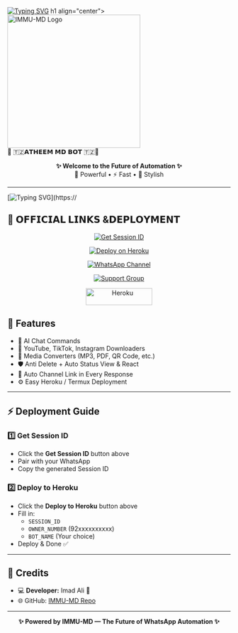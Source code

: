 [![Typing SVG](https://readme-typing-svg.herokuapp.com?font=Rockstar-ExtraBold&size=50&pause=4000&color=00FF00&lines=true&vCenter=true&width=815&height=100&lines=-𝗗𝗘𝗣𝗟𝗢𝗬+𝗡𝗢𝗪+𝗔𝗧𝗛𝗘𝗘𝗠+𝗠𝗗+🇹🇿)](https://git.io/typing-svg)
h1 align="center">
  <img src="https://i.postimg.cc/HWPVsbvT/IMG-20250730-WA0024.jpg" width="300" alt="IMMU-MD Logo">
  <br>
  🚀 🇹🇿𝗔𝗧𝗛𝗘𝗘𝗠 𝗠𝗗 𝗕𝗢𝗧 🇹🇿🚀
</h1>

<p align="center">
  <b>✨ Welcome to the Future of Automation ✨</b><br>
  🤖 Powerful • ⚡ Fast • 💎 Stylish
</p>

---
[![Typing SVG](https://readme-typing-svg.herokuapp.com?font=Rockstar-ExtraBold&size=30&pause=800&color=0000FF&center=true&vCenter=true&width=815&height=60&lines=▭+▬+▭+▬+▭+▬+▭+▬+▭+▬+▭)](https://

## 📌 𝗢𝗙𝗙𝗜𝗖𝗜𝗔𝗟 𝗟𝗜𝗡𝗞𝗦 &𝗗𝗘𝗣𝗟𝗢𝗬𝗠𝗘𝗡𝗧

<p align="center">
  <a href="https://pair-immu-md-com-285085c68abf.herokuapp.com/">
    <img src="https://img.shields.io/badge/Get_Session_ID-1E90FF?style=for-the-badge&logo=hyper&logoColor=white" alt="Get Session ID">
  </a>
</p>
<p align="center">
  <a href="https://heroku.com/deploy?template=https://github.com/XRI-DOUBLE07/IMMU-MD">
    <img src="https://img.shields.io/badge/Deploy_to_Heroku-79589f?style=for-the-badge&logo=heroku&logoColor=white" alt="Deploy on Heroku">
  </a>
</p>
<p align="center">
  <a href="https://whatsapp.com/channel/0029Vaq4PRsD38CJKXzwmb42">
    <img src="https://img.shields.io/badge/WhatsApp_Channel-25D366?style=for-the-badge&logo=whatsapp&logoColor=white" alt="WhatsApp Channel">
  </a>
</p>
<p align="center">
  <a href="https://chat.whatsapp.com/K02RvfzIFjVKZETHUgaSD0?mode=ac_t">
    <img src="https://img.shields.io/badge/Support_Group-128C7E?style=for-the-badge&logo=whatsapp&logoColor=white" alt="Support Group">
  </a>
</p>
<p align="center">
<a href='https://dashboard.render.com/web/new' target="_blank"><img alt='Heroku' src='https://img.shields.io/badge/-Render deploy-black?style=for-the-badge&logo=render&logoColot=white'/< width=150 height=38/p></a>


## 🌟 Features

- 🤖 AI Chat Commands  
- 🎵 YouTube, TikTok, Instagram Downloaders  
- 📂 Media Converters (MP3, PDF, QR Code, etc.)  
- 🛡️ Anti Delete + Auto Status View & React  
- 📢 Auto Channel Link in Every Response  
- ⚙️ Easy Heroku / Termux Deployment  

---

## ⚡ Deployment Guide

### 1️⃣ Get Session ID
- Click the **Get Session ID** button above  
- Pair with your WhatsApp  
- Copy the generated Session ID  

### 2️⃣ Deploy to Heroku
- Click the **Deploy to Heroku** button above  
- Fill in:
  - `SESSION_ID`
  - `OWNER_NUMBER` (92xxxxxxxxxx)
  - `BOT_NAME` (Your choice)
- Deploy & Done ✅

---

## 🎯 Credits
- 💻 **Developer:** Imad Ali 🤍  
- 🌐 GitHub: [IMMU-MD Repo](https://github.com/XRI-DOUBLE07/IMMU-MD)  

---

<p align="center">
  <b>✨ Powered by IMMU-MD — The Future of WhatsApp Automation ✨</b>
</p>
